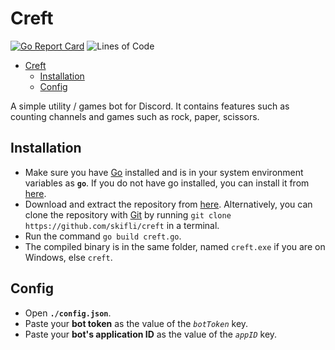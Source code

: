 # Creft

[![Go Report Card](https://goreportcard.com/badge/github.com/skifli/creft)](https://goreportcard.com/report/github.com/skifli/creft)
![Lines of Code](https://img.shields.io/github/languages/code-size/skifli/creft)

- [Creft](#creft)
  - [Installation](#installation)
  - [Config](#config)

A simple utility / games bot for Discord. It contains features such as counting channels and games such as rock, paper, scissors.

## Installation

* Make sure you have [Go](https://go.dev) installed and is in your system environment variables as **`go`**. If you do not have go installed, you can install it from [here](https://go.dev/dl/).
* Download and extract the repository from [here](https://github.com/skifli/creft/archive/refs/heads/master.zip). Alternatively, you can clone the repository with [Git](https://git-scm.com/) by running `git clone https://github.com/skifli/creft` in a terminal.
* Run the command `go build creft.go`.
* The compiled binary is in the same folder, named `creft.exe` if you are on Windows, else `creft`.

## Config

* Open **`./config.json`**.
* Paste your **bot token** as the value of the *`botToken`* key.
* Paste your **bot's application ID** as the value of the *`appID`* key.
